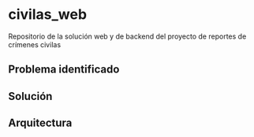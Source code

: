 # civilas_web
Repositorio de la solución web y de backend del proyecto de reportes de crímenes civilas

## Problema identificado
## Solución
## Arquitectura

